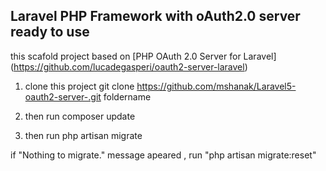 ## Laravel PHP Framework with oAuth2.0 server ready to use

this scafold project based on [PHP OAuth 2.0 Server for Laravel] (https://github.com/lucadegasperi/oauth2-server-laravel)

1. clone this project 
 git clone https://github.com/mshanak/Laravel5-oauth2-server-.git foldername

2. then run 
composer update

3. then run 
php artisan migrate

if "Nothing to migrate." message apeared , run "php artisan migrate:reset"
